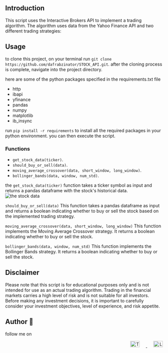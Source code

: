 
## Introduction
This script uses the Interactive Brokers API to implement a trading algorithm. The algorithm uses data from the Yahoo Finance API and two different trading strategies:

## Usage
to clone this project, on your terminal run `git clone https://github.com/dafrabzinator/STOCK_API.git`. after the cloning process is complete, navigate into the project directory. 

here are some of the python packages specified in the requirements.txt file
- http
- ibapi
- yfinance
- pandas
- numpy
- matplotlib
- ib_insync
  
run `pip install -r requirements` to install all the required packages in your python environment. you can then execute the script.

### Functions
- `get_stock_data(ticker)`.
- `should_buy_or_sell(data)`.
- `moving_average_crossover(data, short_window, long_window)`.
- `bollinger_bands(data, window, num_std)`.

the `get_stock_data(ticker)` function takes a ticker symbol as input and returns a pandas dataframe with the stock's historical data.
![the stock data](/Figure_2.png)

`should_buy_or_sell(data)`
This function takes a pandas dataframe as input and returns a boolean indicating whether to buy or sell the stock based on the implemented trading strategy.

`moving_average_crossover(data, short_window, long_window)`
This function implements the Moving Average Crossover strategy. It returns a boolean indicating whether to buy or sell the stock.

`bollinger_bands(data, window, num_std)`
This function implements the Bollinger Bands strategy. It returns a boolean indicating whether to buy or sell the stock.

## Disclaimer 
Please note that this script is for educational purposes only and is not intended for use as an actual trading algorithm. Trading in the financial markets carries a high level of risk and is not suitable for all investors. Before making any investment decisions, it is important to carefully consider your investment objectives, level of experience, and risk appetite.



## Author :memo:
follow me on 
<div style="text-align: right;">
  <a href="https://twitter.com/dafrabs" target="_blank">
    <img src="https://cdn.jsdelivr.net/gh/devicons/devicon/icons/twitter/twitter-original.svg" alt="Twitter Logo" width="30" height="20" style="margin-right: 20px;">
  </a>
  <a href="http://linkedin.com/in/oluwabusayomi-s-orosunlegan-6a0144263" target="_blank">
    <img src="https://cdn.jsdelivr.net/gh/devicons/devicon/icons/linkedin/linkedin-original.svg" alt="LinkedIn Logo" width="30" height=" 20" style="margin-left: 20px;">
  </a>
</div>




